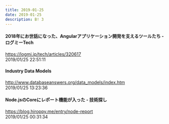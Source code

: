 ```yaml
---
title: 2019-01-25
date: 2019-01-25
description: B! 3
---
```


####     2018年にお世話になった、Angularアプリケーション開発を支えるツールたち - ログミーTech
https://logmi.jp/tech/articles/320617<br>
2019/01/25 22:51:11<br>


#### Industry Data Models
http://www.databaseanswers.org/data_models/index.htm<br>
2019/01/25 13:23:36<br>


#### Node.jsのCoreにレポート機能が入った - 技術探し
https://blog.hiroppy.me/entry/node-report<br>
2019/01/25 00:31:34<br>


